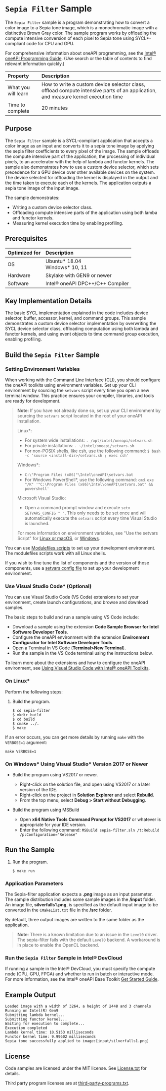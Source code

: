 # `Sepia Filter` Sample

The `Sepia Filter` sample is a program demonstrating how to convert a color image to a Sepia tone image, which is a monochromatic image with a distinctive Brown Gray color. The sample program works by offloading the compute intensive conversion of each pixel to
Sepia tone using SYCL*-compliant code for CPU and GPU.

For comprehensive information about oneAPI programming, see the [Intel&reg; oneAPI Programming Guide](https://software.intel.com/en-us/oneapi-programming-guide). (Use search or the table of contents to find relevant information quickly.)

| Property             | Description
|:---                  |:---
| What you will learn  | How to write a custom device selector class, offload compute intensive parts of an application, and measure kernel execution time
| Time to complete     | 20 minutes

## Purpose

The `Sepia Filter` sample is a SYCL-compliant application that accepts a color image as an input and converts it to a sepia tone image by applying the sepia filter coefficients to every pixel of the image. The sample offloads the compute intensive part of the application, the processing of individual pixels, to an accelerator with the help of lambda and functor kernels. The sample also demonstrates how to use a custom device selector, which sets precedence for a GPU device over other available devices on the system. The device selected for offloading the kernel is displayed in the output and the time taken to execute each of the kernels. The application outputs a sepia tone image of the input image.

The sample demonstrates:
- Writing a custom device selector class.
- Offloading compute intensive parts of the application using both lamba and functor kernels.
- Measuring kernel execution time by enabling profiling.

## Prerequisites

| Optimized for  | Description
|:---            |:---
| OS             | Ubuntu* 18.04 <br>Windows* 10, 11
| Hardware       | Skylake with GEN9 or newer
| Software       | Intel&reg; oneAPI DPC++/C++ Compiler

## Key Implementation Details

The basic SYCL implementation explained in the code includes device selector, buffer, accessor, kernel, and command groups. This sample demonstrates a custom device selector implementation by overwriting the SYCL device selector class, offloading computation using both lambda and functor kernels, and using event objects to time command group execution, enabling profiling.

## Build the `Sepia Filter` Sample

### Setting Environment Variables
When working with the Command Line Interface (CLI), you should configure the oneAPI toolkits using environment variables. Set up your CLI environment by sourcing the `setvars` script every time you open a new terminal window. This practice ensures your compiler, libraries, and tools are ready for development.

> **Note**: If you have not already done so, set up your CLI environment by sourcing the `setvars` script located in the root of your oneAPI installation.
>
> Linux*:
> - For system wide installations: `. /opt/intel/oneapi/setvars.sh`
> - For private installations: `. ~/intel/oneapi/setvars.sh`
> - For non-POSIX shells, like csh, use the following command: `$ bash -c 'source <install-dir>/setvars.sh ; exec csh'`
>
> Windows*:
> - `C:\"Program Files (x86)"\Intel\oneAPI\setvars.bat`
> - For Windows PowerShell*, use the following command: `cmd.exe "/K" '"C:\Program Files (x86)\Intel\oneAPI\setvars.bat" && powershell'`
>
> Microsoft Visual Studio:
> - Open a command prompt window and execute `setx SETVARS_CONFIG " "`. This only needs to be set once and will automatically execute the `setvars` script every time Visual Studio is launched.
>
>For more information on environment variables, see "Use the setvars Script" for [Linux or macOS](https://www.intel.com/content/www/us/en/develop/documentation/oneapi-programming-guide/top/oneapi-development-environment-setup/use-the-setvars-script-with-linux-or-macos.html), or [Windows](https://www.intel.com/content/www/us/en/develop/documentation/oneapi-programming-guide/top/oneapi-development-environment-setup/use-the-setvars-script-with-windows.html).

You can use [Modulefiles scripts](https://www.intel.com/content/www/us/en/develop/documentation/oneapi-programming-guide/top/oneapi-development-environment-setup/use-modulefiles-with-linux.html) to set up your development environment. The modulefiles scripts work with all Linux shells.

If you wish to fine tune the list of components and the version of those components, use
a [setvars config file](https://www.intel.com/content/www/us/en/develop/documentation/oneapi-programming-guide/top/oneapi-development-environment-setup/use-the-setvars-script-with-linux-or-macos/use-a-config-file-for-setvars-sh-on-linux-or-macos.html) to set up your development environment.

### Use Visual Studio Code* (Optional)
You can use Visual Studio Code (VS Code) extensions to set your environment, create launch configurations, and browse and download samples.

The basic steps to build and run a sample using VS Code include:
- Download a sample using the extension **Code Sample Browser for Intel Software Developer Tools**.
- Configure the oneAPI environment with the extension **Environment Configurator for Intel Software Developer Tools**.
- Open a Terminal in VS Code (**Terminal>New Terminal**).
- Run the sample in the VS Code terminal using the instructions below.

To learn more about the extensions and how to configure the oneAPI environment, see
[Using Visual Studio Code with Intel® oneAPI Toolkits](https://software.intel.com/content/www/us/en/develop/documentation/using-vs-code-with-intel-oneapi/top.html).

### On Linux*

Perform the following steps:

1. Build the program.
   ```
   $ cd sepia-filter
   $ mkdir build
   $ cd build
   $ cmake ../.
   $ make
   ```
If an error occurs, you can get more details by running `make` with the `VERBOSE=1` argument:
```
make VERBOSE=1
```

### On Windows* Using Visual Studio* Version 2017 or Newer
- Build the program using VS2017 or newer.
    - Right-click on the solution file, and open using VS2017 or a later version of the IDE.
    - Right-click on the project in **Solution Explorer** and select **Rebuild**.
    - From the top menu, select **Debug > Start without Debugging**.

- Build the program using MSBuild
     - Open **x64 Native Tools Command Prompt for VS2017** or whatever is appropriate for your IDE version.
     - Enter the following command: `MSBuild sepia-filter.sln /t:Rebuild /p:Configuration="Release"`


## Run the Sample
1. Run the program.
   ```
   $ make run
   ```
### Application Parameters
The Sepia-filter application expects a **.png** image as an input parameter. The sample distribution includes some sample images in the **/input** folder. An image file, **silverfalls1.png**, is specified as the default input image to be converted in the `CMakeList.txt` file in the **/src** folder.

By default, three output images are written to the same folder as the application.

> **Note**: There is a known limitation due to an issue in the `Level0` driver. The sepia-filter fails with the default `Level0` backend. A workaround is in place to enable the OpenCL backend.

### Run the `Sepia Filter` Sample in Intel&reg; DevCloud
If running a sample in the Intel&reg; DevCloud, you must specify the compute node (CPU, GPU, FPGA) and whether to run in batch or interactive mode. For more information, see the Intel&reg; oneAPI Base Toolkit [Get Started Guide](https://devcloud.intel.com/oneapi/get_started/).

## Example Output
```
Loaded image with a width of 3264, a height of 2448 and 3 channels
Running on Intel(R) Gen9
Submitting lambda kernel...
Submitting functor kernel...
Waiting for execution to complete...
Execution completed
Lambda kernel time: 10.5153 milliseconds
Functor kernel time: 9.99602 milliseconds
Sepia tone successfully applied to image:[input/silverfalls1.png]
```
## License
Code samples are licensed under the MIT license. See
[License.txt](License.txt) for details.

Third party program licenses are at [third-party-programs.txt](third-party-programs.txt).
